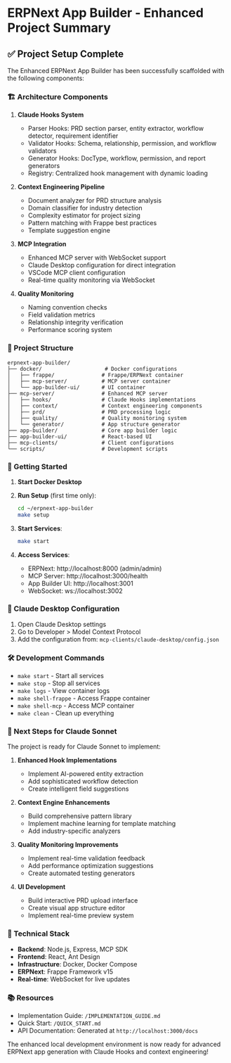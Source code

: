 # ERPNext App Builder - Enhanced Project Summary

## ✅ Project Setup Complete

The Enhanced ERPNext App Builder has been successfully scaffolded with the following components:

### 🏗️ Architecture Components

1. **Claude Hooks System**
   - Parser Hooks: PRD section parser, entity extractor, workflow detector, requirement identifier
   - Validator Hooks: Schema, relationship, permission, and workflow validators
   - Generator Hooks: DocType, workflow, permission, and report generators
   - Registry: Centralized hook management with dynamic loading

2. **Context Engineering Pipeline**
   - Document analyzer for PRD structure analysis
   - Domain classifier for industry detection
   - Complexity estimator for project sizing
   - Pattern matching with Frappe best practices
   - Template suggestion engine

3. **MCP Integration**
   - Enhanced MCP server with WebSocket support
   - Claude Desktop configuration for direct integration
   - VSCode MCP client configuration
   - Real-time quality monitoring via WebSocket

4. **Quality Monitoring**
   - Naming convention checks
   - Field validation metrics
   - Relationship integrity verification
   - Performance scoring system

### 📁 Project Structure

```
erpnext-app-builder/
├── docker/                    # Docker configurations
│   ├── frappe/               # Frappe/ERPNext container
│   ├── mcp-server/           # MCP server container
│   └── app-builder-ui/       # UI container
├── mcp-server/               # Enhanced MCP server
│   ├── hooks/                # Claude Hooks implementations
│   ├── context/              # Context engineering components
│   ├── prd/                  # PRD processing logic
│   ├── quality/              # Quality monitoring system
│   └── generator/            # App structure generator
├── app-builder/              # Core app builder logic
├── app-builder-ui/           # React-based UI
├── mcp-clients/              # Client configurations
└── scripts/                  # Development scripts
```

### 🚀 Getting Started

1. **Start Docker Desktop**

2. **Run Setup** (first time only):
   ```bash
   cd ~/erpnext-app-builder
   make setup
   ```

3. **Start Services**:
   ```bash
   make start
   ```

4. **Access Services**:
   - ERPNext: http://localhost:8000 (admin/admin)
   - MCP Server: http://localhost:3000/health
   - App Builder UI: http://localhost:3001
   - WebSocket: ws://localhost:3002

### 🔌 Claude Desktop Configuration

1. Open Claude Desktop settings
2. Go to Developer > Model Context Protocol
3. Add the configuration from: `mcp-clients/claude-desktop/config.json`

### 🛠️ Development Commands

- `make start` - Start all services
- `make stop` - Stop all services
- `make logs` - View container logs
- `make shell-frappe` - Access Frappe container
- `make shell-mcp` - Access MCP container
- `make clean` - Clean up everything

### 📝 Next Steps for Claude Sonnet

The project is ready for Claude Sonnet to implement:

1. **Enhanced Hook Implementations**
   - Implement AI-powered entity extraction
   - Add sophisticated workflow detection
   - Create intelligent field suggestions

2. **Context Engine Enhancements**
   - Build comprehensive pattern library
   - Implement machine learning for template matching
   - Add industry-specific analyzers

3. **Quality Monitoring Improvements**
   - Implement real-time validation feedback
   - Add performance optimization suggestions
   - Create automated testing generators

4. **UI Development**
   - Build interactive PRD upload interface
   - Create visual app structure editor
   - Implement real-time preview system

### 🔧 Technical Stack

- **Backend**: Node.js, Express, MCP SDK
- **Frontend**: React, Ant Design
- **Infrastructure**: Docker, Docker Compose
- **ERPNext**: Frappe Framework v15
- **Real-time**: WebSocket for live updates

### 📚 Resources

- Implementation Guide: `/IMPLEMENTATION_GUIDE.md`
- Quick Start: `/QUICK_START.md`
- API Documentation: Generated at `http://localhost:3000/docs`

The enhanced local development environment is now ready for advanced ERPNext app generation with Claude Hooks and context engineering!

